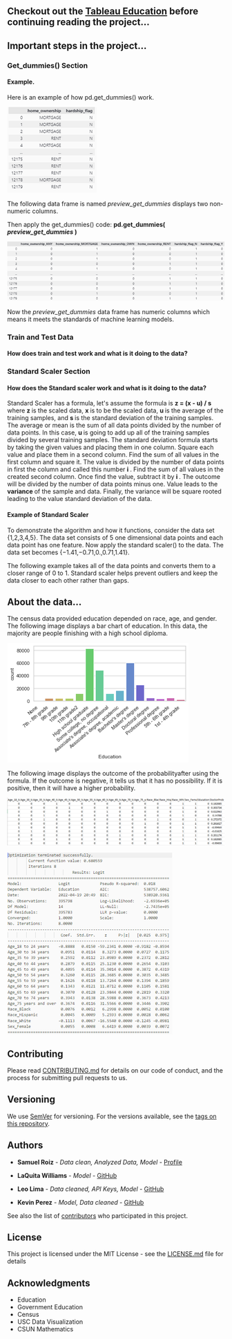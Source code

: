 ## Checkout out the [Tableau Education](https://public.tableau.com/app/profile/leandro.lima/viz/EducationData_16503419309010/Story1?publish=yes) before continuing reading the project...

## Important steps in the project...

### Get_dummies() Section

#### Example.

<p>
Here is an example of how pd.get_dummies() work.
</p> 

![Get_Dummies() Part 1](https://github.com/samuelroiz/Predict_Credit_Risk/blob/main/Images/example_get_dummies_part_1.png) <p> The following data frame is named <i> preview_get_dummies </i> displays two non-numeric columns. </p>

<p>
  Then apply the get_dummies() code: <b> pd.get_dummies(<i> preview_get_dummies </i>) </b>
</p>

![Get_Dummies() Part 2](https://github.com/samuelroiz/Predict_Credit_Risk/blob/main/Images/example_get_dummies_part_2.png)

<p>
Now the <i> preview_get_dummies </i> data frame has numeric columns which means it meets the standards of machine learning models.
</p>

### Train and Test Data

#### How does train and test work and what is it doing to the data?

### Standard Scaler Section

#### How does the Standard scaler work and what is it doing to the data? 

<p> Standard Scaler has a formula, let's assume the formula is <b> z = (x - u) / s </b> where <b> z </b> is the scaled data, <b> x </b> is to be the scaled data, <b> u </b> is the average of the training samples, and <b> s </b> is the standard deviation of the training samples. The average or mean is the sum of all data points divided by the number of data points. In this case, <b> u </b> is going to add up all of the training samples divided by several training samples. The standard deviation formula starts by taking the given values and placing them in one column. Square each value and place them in a second column. Find the sum of all values in the first column and square it. The value is divided by the number of data points in first the column and called this number <b> i </b>. Find the sum of all values in the created second column. Once find the value, subtract it by <b> i </b>. The outcome will be divided by the number of data points minus one. Value leads to the <b> variance </b> of the sample and data. Finally, the variance will be square rooted leading to the value standard deviation of the data. 
</p>

#### Example of Standard Scaler
<p>
To demonstrate the algorithm and how it functions, consider the data set {1,2,3,4,5}. The data set consists of 5 one dimensional data points and each data point has one feature. Now apply the standard scaler() to the data. The data set becomes {−1.41,−0.71,0.,0.71,1.41}.
</p>

<p>
  The following example takes all of the data points and converts them to a closer range of 0 to 1. Standard scaler helps prevent outliers and keep the data closer to each other rather than gaps. 
  </p>
  
 ## About the data...

<p> The census data provided education depended on race, age, and gender. The following image displays a bar chart of education. In this data, the majority are people finishing with a high school diploma. </p>

![Count Plot on Education in Census](https://github.com/laquita44/college_universities/blob/main/sam_data/juypter_notebook/2021%20Images/Education/count_plot.png)

<p> The following image displays the outcome of the probabilityafter using the formula. If the outcome is negative, it tells us that it has no possibility. If it is positive, then it will have a higher probability. </p>

![Doctor Analysis after applying formula 2021 to 2017-2019](https://github.com/laquita44/college_universities/blob/main/sam_data/juypter_notebook/2021%20Images/Education/doctor_prob.png)

![Model Outcome for Doctor Degree](https://github.com/laquita44/college_universities/blob/main/sam_data/juypter_notebook/2021%20Images/Education/model_outcome_for_doctor_degree.png)

## Contributing

Please read [CONTRIBUTING.md](https://gist.github.com/samuelroiz/1af49ec9eea365bc845ba04c5071a976) for details on our code of conduct, and the process for submitting pull requests to us.

## Versioning

We use [SemVer](http://semver.org/) for versioning. For the versions available, see the [tags on this repository](https://github.com/your/project/tags). 

## Authors

* **Samuel Roiz** - *Data clean, Analyzed Data, Model* - [Profile](https://github.com/samuelroiz)

* **LaQuita Williams** - *Model* - [GitHub](https://github.com/laquita44) 

* **Leo Lima** - *Data cleaned, API Keys, Model* - [GitHub](https://github.com/Leolima539) 

* **Kevin Perez** - *Model, Data cleaned* - [GitHub](https://github.com/KevinKVNPR) 

See also the list of [contributors](https://github.com/samuelroiz) who participated in this project.

## License

This project is licensed under the MIT License - see the [LICENSE.md](https://gist.github.com/samuelroiz/1af49ec9eea365bc845ba04c5071a976) file for details

## Acknowledgments

* Education
* Government Education
* Census
* USC Data Visualization
* CSUN Mathematics
